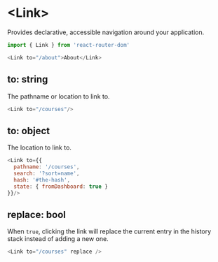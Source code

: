 # &lt;Link>

Provides declarative, accessible navigation around your application.

```js
import { Link } from 'react-router-dom'

<Link to="/about">About</Link>
```

## to: string

The pathname or location to link to.

```js
<Link to="/courses"/>
```

## to: object

The location to link to.

```js
<Link to={{
  pathname: '/courses',
  search: '?sort=name',
  hash: '#the-hash',
  state: { fromDashboard: true }
}}/>
```

## replace: bool

When `true`, clicking the link will replace the current entry in the history stack instead of adding a new one.

```js
<Link to="/courses" replace />
```
